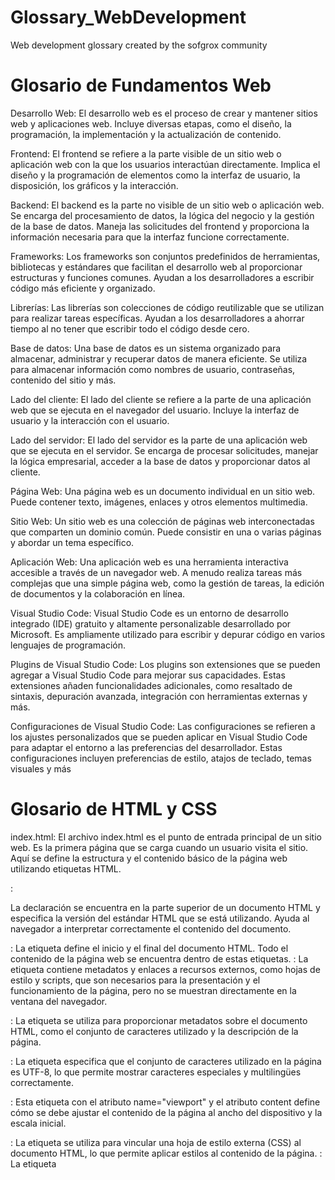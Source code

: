 # Glossary_WebDevelopment
Web development glossary created by the sofgrox community

# Glosario de Fundamentos Web

Desarrollo Web:
El desarrollo web es el proceso de crear y mantener sitios web y aplicaciones web. Incluye diversas etapas, como el diseño, la programación, la implementación y la actualización de contenido.

Frontend:
El frontend se refiere a la parte visible de un sitio web o aplicación web con la que los usuarios interactúan directamente. Implica el diseño y la programación de elementos como la interfaz de usuario, la disposición, los gráficos y la interacción.

Backend:
El backend es la parte no visible de un sitio web o aplicación web. Se encarga del procesamiento de datos, la lógica del negocio y la gestión de la base de datos. Maneja las solicitudes del frontend y proporciona la información necesaria para que la interfaz funcione correctamente.

Frameworks:
Los frameworks son conjuntos predefinidos de herramientas, bibliotecas y estándares que facilitan el desarrollo web al proporcionar estructuras y funciones comunes. Ayudan a los desarrolladores a escribir código más eficiente y organizado.

Librerías:
Las librerías son colecciones de código reutilizable que se utilizan para realizar tareas específicas. Ayudan a los desarrolladores a ahorrar tiempo al no tener que escribir todo el código desde cero.

Base de datos:
Una base de datos es un sistema organizado para almacenar, administrar y recuperar datos de manera eficiente. Se utiliza para almacenar información como nombres de usuario, contraseñas, contenido del sitio y más.

Lado del cliente:
El lado del cliente se refiere a la parte de una aplicación web que se ejecuta en el navegador del usuario. Incluye la interfaz de usuario y la interacción con el usuario.

Lado del servidor:
El lado del servidor es la parte de una aplicación web que se ejecuta en el servidor. Se encarga de procesar solicitudes, manejar la lógica empresarial, acceder a la base de datos y proporcionar datos al cliente.

Página Web:
Una página web es un documento individual en un sitio web. Puede contener texto, imágenes, enlaces y otros elementos multimedia.

Sitio Web:
Un sitio web es una colección de páginas web interconectadas que comparten un dominio común. Puede consistir en una o varias páginas y abordar un tema específico.

Aplicación Web:
Una aplicación web es una herramienta interactiva accesible a través de un navegador web. A menudo realiza tareas más complejas que una simple página web, como la gestión de tareas, la edición de documentos y la colaboración en línea.

Visual Studio Code:
Visual Studio Code es un entorno de desarrollo integrado (IDE) gratuito y altamente personalizable desarrollado por Microsoft. Es ampliamente utilizado para escribir y depurar código en varios lenguajes de programación.

Plugins de Visual Studio Code:
Los plugins son extensiones que se pueden agregar a Visual Studio Code para mejorar sus capacidades. Estas extensiones añaden funcionalidades adicionales, como resaltado de sintaxis, depuración avanzada, integración con herramientas externas y más.

Configuraciones de Visual Studio Code:
Las configuraciones se refieren a los ajustes personalizados que se pueden aplicar en Visual Studio Code para adaptar el entorno a las preferencias del desarrollador. Estas configuraciones incluyen preferencias de estilo, atajos de teclado, temas visuales y más

# Glosario de HTML y CSS

index.html:
El archivo index.html es el punto de entrada principal de un sitio web. Es la primera página que se carga cuando un usuario visita el sitio. Aquí se define la estructura y el contenido básico de la página web utilizando etiquetas HTML.

<!DOCTYPE html>:
La declaración <!DOCTYPE html> se encuentra en la parte superior de un documento HTML y especifica la versión del estándar HTML que se está utilizando. Ayuda al navegador a interpretar correctamente el contenido del documento.

<html></html>:
La etiqueta <html> define el inicio y el final del documento HTML. Todo el contenido de la página web se encuentra dentro de estas etiquetas.

<head></head>:
La etiqueta <head> contiene metadatos y enlaces a recursos externos, como hojas de estilo y scripts, que son necesarios para la presentación y el funcionamiento de la página, pero no se muestran directamente en la ventana del navegador.

<meta/>:
La etiqueta <meta> se utiliza para proporcionar metadatos sobre el documento HTML, como el conjunto de caracteres utilizado y la descripción de la página.

<meta charset="UTF-8" />:
La etiqueta <meta charset="UTF-8" /> especifica que el conjunto de caracteres utilizado en la página es UTF-8, lo que permite mostrar caracteres especiales y multilingües correctamente.

<meta name="viewport" content="width=device-width, initial-scale=1.0" />:
Esta etiqueta <meta> con el atributo name="viewport" y el atributo content define cómo se debe ajustar el contenido de la página al ancho del dispositivo y la escala inicial.

<link rel="stylesheet" href="" />:
La etiqueta <link> se utiliza para vincular una hoja de estilo externa (CSS) al documento HTML, lo que permite aplicar estilos al contenido de la página.

<title></title>:
La etiqueta <title> se utiliza para establecer el título de la página web, que se muestra en la pestaña del navegador o en los resultados de búsqueda.

<body></body>:
La etiqueta <body> contiene todo el contenido visible de la página web, como texto, imágenes, enlaces y otros elementos.

<!-- -->:
El formato <!-- comentario --> se utiliza para insertar comentarios en el código HTML. Los comentarios no se muestran en la página y son útiles para hacer anotaciones sobre el código.

<h1></h1> <h2></h2> <h3></h3> <h4></h4> <h5></h5> <h6></h6>:
Las etiquetas <h1> a <h6> se utilizan para definir encabezados de diferentes niveles en la página, donde <h1> es el encabezado más importante y <h6> es el menos importante.

<ul></ul>:
La etiqueta <ul> se utiliza para crear una lista no ordenada, donde los elementos de la lista se presentan con viñetas.

<li></li>:
La etiqueta <li> se utiliza para definir elementos de lista dentro de una lista no ordenada (<ul>) o una lista ordenada (<ol>).

<a href=""></a>:
La etiqueta <a> se utiliza para crear enlaces o hipervínculos a otras páginas web o recursos. El atributo href especifica la dirección URL de destino.

ruta relativa (patch):
Una ruta relativa se refiere a la ubicación de un archivo o recurso en relación con el archivo HTML actual. Se utiliza, por ejemplo, en enlaces o referencias a otros archivos.

"./"+:
La notación "./" se utiliza en rutas relativas para indicar la ubicación actual del archivo. Puede ser parte de una ruta para navegar a carpetas en el mismo directorio.

CSS:
CSS (Cascading Style Sheets) es un lenguaje de diseño utilizado para controlar la presentación y el aspecto visual de un documento HTML. Permite definir estilos como colores, fuentes, márgenes y más.

class="":
El atributo class se utiliza para asignar una o varias clases a un elemento HTML. Las clases se utilizan en CSS para aplicar estilos específicos a esos elementos.

id="":
El atributo id se utiliza para identificar de manera única un elemento HTML. Puede usarse para aplicar estilos específicos o para realizar manipulaciones con JavaScript.

<script src=""></script>:
La etiqueta <script> se utiliza para agregar scripts o código JavaScript a una página HTML. El atributo src especifica la ruta del archivo de script externo que se debe cargar.

# Glosario de JavaScript

console.log():
console.log() es una función de JavaScript que se utiliza para imprimir mensajes en la consola del navegador o en la consola de desarrollo. Es útil para depurar y visualizar valores de variables.

alert():
alert() es una función de JavaScript que muestra un mensaje emergente en una ventana del navegador. Se utiliza para proporcionar información al usuario de manera inmediata.

var:
var fue una palabra clave en JavaScript utilizada para declarar variables antes de las versiones más modernas de ECMAScript (ES6). Ahora se recomienda el uso de let y const.

let:
let es una palabra clave en JavaScript que se utiliza para declarar variables de ámbito local. Las variables declaradas con let pueden cambiar de valor después de su declaración.

const:
const es una palabra clave en JavaScript que se utiliza para declarar variables cuyo valor no cambiará después de su asignación inicial. Las variables declaradas con const son de solo lectura.

concatenar:
Concatenar es el proceso de unir cadenas de texto para formar una cadena más larga. En JavaScript, se puede lograr usando el operador + para combinar cadenas.

scope de variable:
El scope de una variable se refiere a la parte del código donde la variable es accesible y tiene valor. Puede ser global (accesible desde cualquier parte del código) o local (accesible solo dentro de un bloque o función específicos).

String:
String es un tipo de dato en JavaScript que representa una secuencia de caracteres. Puede contener letras, números y símbolos.

int:
int es una abreviatura de "integer", que se refiere a números enteros (números sin decimales) en JavaScript.

float:
float es un tipo de dato en JavaScript que se refiere a números con decimales, también conocidos como números de punto flotante.

boolean:
boolean es un tipo de dato en JavaScript que solo puede tener dos valores: true (verdadero) o false (falso). Se utiliza para expresar estados lógicos.

prompt():
prompt() es una función de JavaScript que muestra un cuadro de diálogo en el navegador, permitiendo que el usuario ingrese datos. El valor ingresado se puede asignar a una variable.

function:
function es una palabra clave en JavaScript que se utiliza para definir una función, que es un bloque de código reutilizable que puede recibir argumentos, realizar tareas y devolver un valor.

\n:
\n es un carácter de escape que se utiliza en cadenas de texto para representar un salto de línea, lo que hace que el texto siguiente aparezca en una nueva línea.

toLowerCase():
toLowerCase() es un método de cadena en JavaScript que convierte todos los caracteres de una cadena a minúsculas.

toUpperCase():
toUpperCase() es un método de cadena en JavaScript que convierte todos los caracteres de una cadena a mayúsculas.

if/else:
if/else es una estructura de control en JavaScript que se utiliza para tomar decisiones condicionales en el código. Si se cumple una condición, se ejecuta el bloque if, de lo contrario, se ejecuta el bloque else.

if anidado:
Los if anidados son múltiples bloques if colocados dentro de otros bloques if o else. Se utilizan para manejar varias condiciones y acciones en función de diferentes casos.

else if:
else if es una extensión de la estructura if/else que permite verificar múltiples condiciones alternativas antes de recurrir al bloque else.

Operadores de comparación:
Los operadores de comparación se utilizan para comparar valores en JavaScript y devuelven un valor booleano (true o false) según si la comparación es verdadera o falsa.

==: Igual a.
===: Estrictamente igual a.
>: Mayor que.
<: Menor que.
>=: Mayor o igual que.
<=: Menor o igual que.
!=: Diferente de.
!==: Estrictamente diferente de.
Operadores lógicos:
Los operadores lógicos se utilizan para combinar o invertir valores booleanos en JavaScript.

&&: Operador AND lógico (Y).
||: Operador OR lógico (O).
null:
null es un valor especial en JavaScript que representa la ausencia intencionada de cualquier valor o referencia a un objeto.

undefined:
undefined es un valor que indica que una variable no tiene un valor asignado. Si una variable se declara pero no se inicializa, su valor será undefined.

vacio "":
Una cadena vacía ("") es una cadena que no contiene ningún carácter. Es diferente de null y undefined, ya que es un valor válido de cadena en JavaScript.
